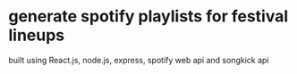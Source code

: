# generate spotify playlists for festival lineups


built using React.js, node.js, express, spotify web api and songkick api
